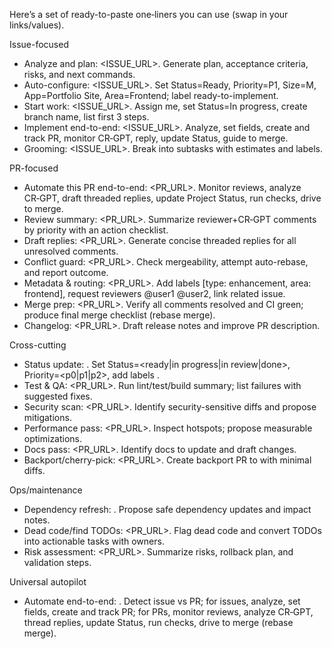 Here’s a set of ready-to-paste one‑liners you can use (swap in your links/values).

Issue-focused
- Analyze and plan: <ISSUE_URL>. Generate plan, acceptance criteria, risks, and next commands.
- Auto-configure: <ISSUE_URL>. Set Status=Ready, Priority=P1, Size=M, App=Portfolio Site, Area=Frontend; label ready-to-implement.
- Start work: <ISSUE_URL>. Assign me, set Status=In progress, create branch name, list first 3 steps.
- Implement end-to-end: <ISSUE_URL>. Analyze, set fields, create and track PR, monitor CR‑GPT, reply, update Status, guide to merge.
- Grooming: <ISSUE_URL>. Break into subtasks with estimates and labels.

PR-focused
- Automate this PR end-to-end: <PR_URL>. Monitor reviews, analyze CR‑GPT, draft threaded replies, update Project Status, run checks, drive to merge.
- Review summary: <PR_URL>. Summarize reviewer+CR‑GPT comments by priority with an action checklist.
- Draft replies: <PR_URL>. Generate concise threaded replies for all unresolved comments.
- Conflict guard: <PR_URL>. Check mergeability, attempt auto-rebase, and report outcome.
- Metadata & routing: <PR_URL>. Add labels [type: enhancement, area: frontend], request reviewers @user1 @user2, link related issue.
- Merge prep: <PR_URL>. Verify all comments resolved and CI green; produce final merge checklist (rebase merge).
- Changelog: <PR_URL>. Draft release notes and improve PR description.

Cross-cutting
- Status update: <URL>. Set Status=<ready|in progress|in review|done>, Priority=<p0|p1|p2>, add labels <LABELS>.
- Test & QA: <PR_URL>. Run lint/test/build summary; list failures with suggested fixes.
- Security scan: <PR_URL>. Identify security-sensitive diffs and propose mitigations.
- Performance pass: <PR_URL>. Inspect hotspots; propose measurable optimizations.
- Docs pass: <PR_URL>. Identify docs to update and draft changes.
- Backport/cherry-pick: <PR_URL>. Create backport PR to <BRANCH> with minimal diffs.

Ops/maintenance
- Dependency refresh: <URL>. Propose safe dependency updates and impact notes.
- Dead code/find TODOs: <PR_URL>. Flag dead code and convert TODOs into actionable tasks with owners.
- Risk assessment: <PR_URL>. Summarize risks, rollback plan, and validation steps.

Universal autopilot
- Automate end-to-end: <URL>. Detect issue vs PR; for issues, analyze, set fields, create and track PR; for PRs, monitor reviews, analyze CR‑GPT, thread replies, update Status, run checks, drive to merge (rebase merge).
